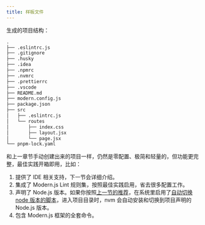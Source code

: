 ```yaml
---
title: 样板文件
---
```


生成的项目结构：

```md
.
├── .eslintrc.js
├── .gitignore
├── .husky
├── .idea
├── .npmrc
├── .nvmrc
├── .prettierrc
├── .vscode
├── README.md
├── modern.config.js
├── package.json
├── src
│   ├── .eslintrc.js
│   └── routes
│       ├── index.css
│       ├── layout.jsx
│       └── page.jsx
└── pnpm-lock.yaml
```

和上一章节手动创建出来的项目一样，仍然是零配置、极简和轻量的，但功能更完整，最佳实践开箱即用，比如：

1. 提供了 IDE 相关支持，下一节会详细介绍。
2. 集成了 Modern.js Lint 规则集，按照最佳实践启用，省去很多配置工作。
3. 声明了 Node.js 版本。如果你按照[上一节的推荐](../c01-getting-started/1.1-prerequisites.md)，在系统里启用了[自动切换 node 版本的脚本](https://github.com/nvm-sh/nvm#automatically-call-nvm-use)，进入项目目录时，nvm 会自动安装和切换到项目声明的 Node.js 版本。
4. 包含 Modern.js 框架的全套命令。
